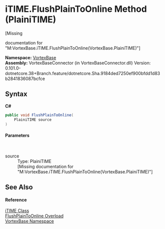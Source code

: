 # iTIME.FlushPlainToOnline Method (PlainiTIME)
 

\[Missing <summary> documentation for "M:VortexBase.iTIME.FlushPlainToOnline(VortexBase.PlainiTIME)"\]

**Namespace:**&nbsp;<a href="N_VortexBase.md">VortexBase</a><br />**Assembly:**&nbsp;VortexBaseConnector (in VortexBaseConnector.dll) Version: 0.101.0-dotnetcore.38+Branch.feature/dotnetcore.Sha.9184ded7250ef900bfdd1d83b2841836087bcfce

## Syntax

**C#**<br />
``` C#
public void FlushPlainToOnline(
	PlainiTIME source
)
```


#### Parameters
&nbsp;<dl><dt>source</dt><dd>Type: PlainiTIME<br />\[Missing <param name="source"/> documentation for "M:VortexBase.iTIME.FlushPlainToOnline(VortexBase.PlainiTIME)"\]</dd></dl>

## See Also


#### Reference
<a href="T_VortexBase_iTIME.md">iTIME Class</a><br /><a href="Overload_VortexBase_iTIME_FlushPlainToOnline.md">FlushPlainToOnline Overload</a><br /><a href="N_VortexBase.md">VortexBase Namespace</a><br />